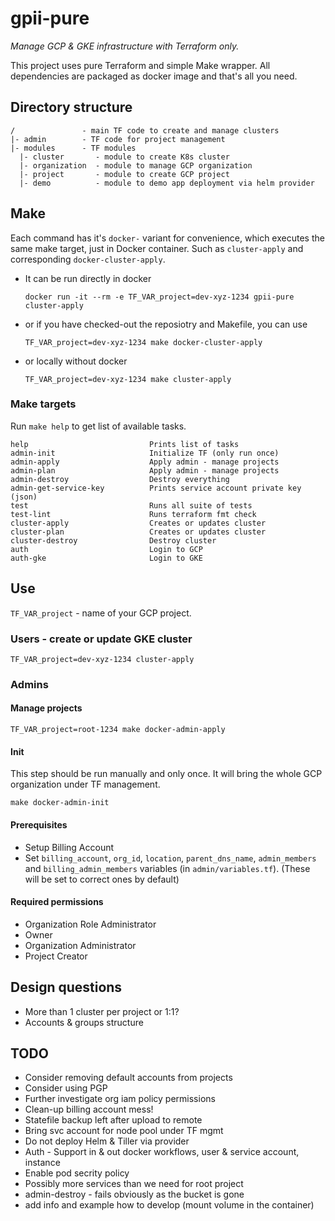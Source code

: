 # gpii-pure

*Manage GCP & GKE infrastructure with Terraform only.*

This project uses pure Terraform and simple Make wrapper. All dependencies are
packaged as docker image and that's all you need.

## Directory structure
```
/               - main TF code to create and manage clusters
|- admin        - TF code for project management
|- modules      - TF modules
  |- cluster       - module to create K8s cluster
  |- organization  - module to manage GCP organization
  |- project       - module to create GCP project
  |- demo          - module to demo app deployment via helm provider
```

## Make

Each command has it's `docker-` variant for convenience, which executes 
the same make target, just in Docker container. Such as `cluster-apply` and
corresponding `docker-cluster-apply`.

- It can be run directly in docker
  ```
  docker run -it --rm -e TF_VAR_project=dev-xyz-1234 gpii-pure cluster-apply
  ```
- or if you have checked-out the reposiotry and Makefile, you can use
  ```
  TF_VAR_project=dev-xyz-1234 make docker-cluster-apply
  ```
- or locally without docker
  ```
  TF_VAR_project=dev-xyz-1234 make cluster-apply
  ```

### Make targets

Run `make help` to get list of available tasks.
```
help                           Prints list of tasks
admin-init                     Initialize TF (only run once)
admin-apply                    Apply admin - manage projects
admin-plan                     Apply admin - manage projects
admin-destroy                  Destroy everything
admin-get-service-key          Prints service account private key (json)
test                           Runs all suite of tests
test-lint                      Runs terraform fmt check
cluster-apply                  Creates or updates cluster
cluster-plan                   Creates or updates cluster
cluster-destroy                Destroy cluster
auth                           Login to GCP
auth-gke                       Login to GKE
```

## Use

`TF_VAR_project` - name of your GCP project.

### Users - create or update GKE cluster

`TF_VAR_project=dev-xyz-1234 cluster-apply`

### Admins

#### Manage projects

`TF_VAR_project=root-1234 make docker-admin-apply`

#### Init
This step should be run manually and only once. It will bring the whole GCP
organization under TF management.

`make docker-admin-init`

#### Prerequisites
- Setup Billing Account
- Set `billing_account`, `org_id`, `location`, `parent_dns_name`,
  `admin_members` and `billing_admin_members` variables (in `admin/variables.tf`).
  (These will be set to correct ones by default)

#### Required permissions
- Organization Role Administrator
- Owner
- Organization Administrator
- Project Creator

## Design questions
- More than 1 cluster per project or 1:1?
- Accounts & groups structure

## TODO
- Consider removing default accounts from projects
- Consider using PGP
- Further investigate org iam policy permissions
- Clean-up billing account mess!
- Statefile backup left after upload to remote
- Bring svc account for node pool under TF mgmt
- Do not deploy Helm & Tiller via provider
- Auth - Support in & out docker workflows, user & service account, instance
- Enable pod secrity policy
- Possibly more services than we need for root project
- admin-destroy - fails obviously as the bucket is gone
- add info and example how to develop (mount volume in the container)
